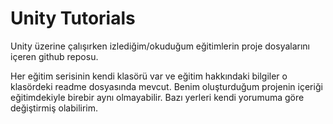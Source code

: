 # Unity Tutorials
 
 Unity üzerine çalışırken izlediğim/okuduğum eğitimlerin proje dosyalarını içeren github reposu. 
 
 Her eğitim serisinin kendi klasörü var ve eğitim hakkındaki bilgiler o klasördeki readme dosyasında mevcut. Benim oluşturduğum projenin içeriği eğitimdekiyle birebir aynı olmayabilir. Bazı yerleri kendi yorumuma göre değiştirmiş olabilirim.
